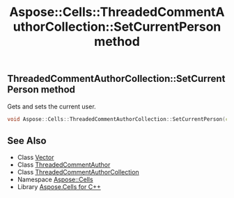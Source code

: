 ﻿---
title: Aspose::Cells::ThreadedCommentAuthorCollection::SetCurrentPerson method
linktitle: SetCurrentPerson
second_title: Aspose.Cells for C++ API Reference
description: 'Aspose::Cells::ThreadedCommentAuthorCollection::SetCurrentPerson method. Gets and sets the current user in C++.'
type: docs
weight: 700
url: /cpp/aspose.cells/threadedcommentauthorcollection/setcurrentperson/
---
## ThreadedCommentAuthorCollection::SetCurrentPerson method


Gets and sets the current user.

```cpp
void Aspose::Cells::ThreadedCommentAuthorCollection::SetCurrentPerson(const ThreadedCommentAuthor &value)
```

## See Also

* Class [Vector](../../vector/)
* Class [ThreadedCommentAuthor](../../threadedcommentauthor/)
* Class [ThreadedCommentAuthorCollection](../)
* Namespace [Aspose::Cells](../../)
* Library [Aspose.Cells for C++](../../../)
